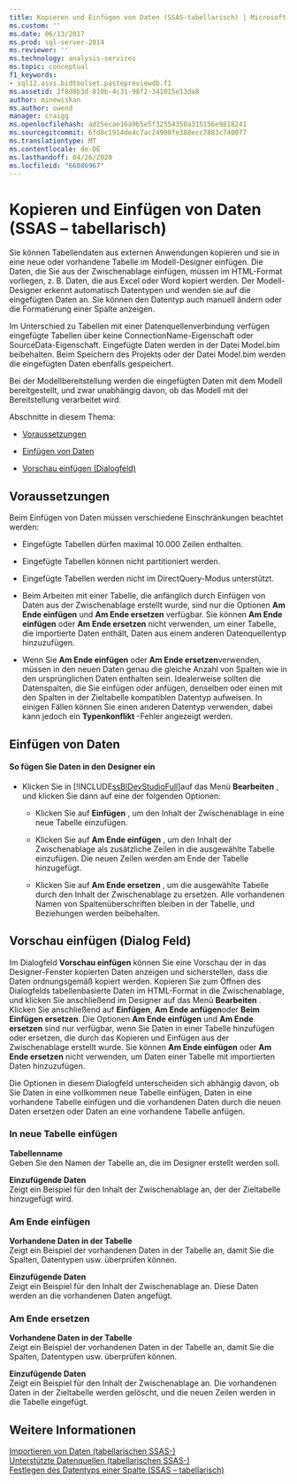 ```yaml
---
title: Kopieren und Einfügen von Daten (SSAS-tabellarisch) | Microsoft-Dokumentation
ms.custom: ''
ms.date: 06/13/2017
ms.prod: sql-server-2014
ms.reviewer: ''
ms.technology: analysis-services
ms.topic: conceptual
f1_keywords:
- sql12.asvs.bidtoolset.pastepreviewdb.f1
ms.assetid: 2f8d8b3d-810b-4c31-98f2-341015e13da8
author: minewiskan
ms.author: owend
manager: craigg
ms.openlocfilehash: ad25ecae16a9b5e5f32554350a315156e9818241
ms.sourcegitcommit: 6fd8c1914de4c7ac24900fe388ecc7883c740077
ms.translationtype: MT
ms.contentlocale: de-DE
ms.lasthandoff: 04/26/2020
ms.locfileid: "66086967"
---
```

# <a name="copy-and-paste-data-ssas-tabular"></a>Kopieren und Einfügen von Daten (SSAS – tabellarisch)
  Sie können Tabellendaten aus externen Anwendungen kopieren und sie in eine neue oder vorhandene Tabelle im Modell-Designer einfügen. Die Daten, die Sie aus der Zwischenablage einfügen, müssen im HTML-Format vorliegen, z. B. Daten, die aus Excel oder Word kopiert werden. Der Modell-Designer erkennt automatisch Datentypen und wenden sie auf die eingefügten Daten an. Sie können den Datentyp auch manuell ändern oder die Formatierung einer Spalte anzeigen.  
  
 Im Unterschied zu Tabellen mit einer Datenquellenverbindung verfügen eingefügte Tabellen über keine ConnectionName-Eigenschaft oder SourceData-Eigenschaft. Eingefügte Daten werden in der Datei Model.bim beibehalten. Beim Speichern des Projekts oder der Datei Model.bim werden die eingefügten Daten ebenfalls gespeichert.  
  
 Bei der Modellbereitstellung werden die eingefügten Daten mit dem Modell bereitgestellt, und zwar unabhängig davon, ob das Modell mit der Bereitstellung verarbeitet wird.  
  
 Abschnitte in diesem Thema:  
  
-   [Voraussetzungen](#bkmk_prerequisites)  
  
-   [Einfügen von Daten](#bkmk_paste_data)  
  
-   [Vorschau einfügen (Dialogfeld)](#bkmk_paste_preview)  
  
##  <a name="prerequisites"></a><a name="bkmk_prerequisites"></a> Voraussetzungen  
 Beim Einfügen von Daten müssen verschiedene Einschränkungen beachtet werden:  
  
-   Eingefügte Tabellen dürfen maximal 10.000 Zeilen enthalten.  
  
-   Eingefügte Tabellen können nicht partitioniert werden.  
  
-   Eingefügte Tabellen werden nicht im DirectQuery-Modus unterstützt.  
  
-   Beim Arbeiten mit einer Tabelle, die anfänglich durch Einfügen von Daten aus der Zwischenablage erstellt wurde, sind nur die Optionen **Am Ende einfügen** und **Am Ende ersetzen** verfügbar. Sie können **Am Ende einfügen** oder **Am Ende ersetzen** nicht verwenden, um einer Tabelle, die importierte Daten enthält, Daten aus einem anderen Datenquellentyp hinzuzufügen.  
  
-   Wenn Sie **Am Ende einfügen** oder **Am Ende ersetzen**verwenden, müssen in den neuen Daten genau die gleiche Anzahl von Spalten wie in den ursprünglichen Daten enthalten sein. Idealerweise sollten die Datenspalten, die Sie einfügen oder anfügen, denselben oder einen mit den Spalten in der Zieltabelle kompatiblen Datentyp aufweisen. In einigen Fällen können Sie einen anderen Datentyp verwenden, dabei kann jedoch ein **Typenkonflikt** -Fehler angezeigt werden.  
  
##  <a name="paste-data"></a><a name="bkmk_paste_data"></a> Einfügen von Daten  
  
#### <a name="to-paste-data-into-the-designer"></a>So fügen Sie Daten in den Designer ein  
  
-   Klicken Sie in [!INCLUDE[ssBIDevStudioFull](../includes/ssbidevstudiofull-md.md)]auf das Menü **Bearbeiten** , und klicken Sie dann auf eine der folgenden Optionen:  
  
    -   Klicken Sie auf **Einfügen** , um den Inhalt der Zwischenablage in eine neue Tabelle einzufügen.  
  
    -   Klicken Sie auf **Am Ende einfügen** , um den Inhalt der Zwischenablage als zusätzliche Zeilen in die ausgewählte Tabelle einzufügen. Die neuen Zeilen werden am Ende der Tabelle hinzugefügt.  
  
    -   Klicken Sie auf **Am Ende ersetzen** , um die ausgewählte Tabelle durch den Inhalt der Zwischenablage zu ersetzen. Alle vorhandenen Namen von Spaltenüberschriften bleiben in der Tabelle, und Beziehungen werden beibehalten.  
  
##  <a name="paste-preview-dialog-box"></a><a name="bkmk_paste_preview"></a>Vorschau einfügen (Dialog Feld)  
 Im Dialogfeld **Vorschau einfügen** können Sie eine Vorschau der in das Designer-Fenster kopierten Daten anzeigen und sicherstellen, dass die Daten ordnungsgemäß kopiert werden. Kopieren Sie zum Öffnen des Dialogfelds tabellenbasierte Daten im HTML-Format in die Zwischenablage, und klicken Sie anschließend im Designer auf das Menü **Bearbeiten** . Klicken Sie anschließend auf **Einfügen**, **Am Ende anfügen**oder **Beim Einfügen ersetzen**. Die Optionen **Am Ende einfügen** und **Am Ende ersetzen** sind nur verfügbar, wenn Sie Daten in einer Tabelle hinzufügen oder ersetzen, die durch das Kopieren und Einfügen aus der Zwischenablage erstellt wurde. Sie können **Am Ende einfügen** oder **Am Ende ersetzen** nicht verwenden, um Daten einer Tabelle mit importierten Daten hinzuzufügen.  
  
 Die Optionen in diesem Dialogfeld unterscheiden sich abhängig davon, ob Sie Daten in eine vollkommen neue Tabelle einfügen, Daten in eine vorhandene Tabelle einfügen und die vorhandenen Daten durch die neuen Daten ersetzen oder Daten an eine vorhandene Tabelle anfügen.  
  
### <a name="paste-to-new-table"></a>In neue Tabelle einfügen  
 **Tabellenname**  
 Geben Sie den Namen der Tabelle an, die im Designer erstellt werden soll.  
  
 **Einzufügende Daten**  
 Zeigt ein Beispiel für den Inhalt der Zwischenablage an, der der Zieltabelle hinzugefügt wird.  
  
### <a name="paste-append"></a>Am Ende einfügen  
 **Vorhandene Daten in der Tabelle**  
 Zeigt ein Beispiel der vorhandenen Daten in der Tabelle an, damit Sie die Spalten, Datentypen usw. überprüfen können.  
  
 **Einzufügende Daten**  
 Zeigt ein Beispiel für den Inhalt der Zwischenablage an. Diese Daten werden an die vorhandenen Daten angefügt.  
  
### <a name="paste-replace"></a>Am Ende ersetzen  
 **Vorhandene Daten in der Tabelle**  
 Zeigt ein Beispiel der vorhandenen Daten in der Tabelle an, damit Sie die Spalten, Datentypen usw. überprüfen können.  
  
 **Einzufügende Daten**  
 Zeigt ein Beispiel für den Inhalt der Zwischenablage an. Die vorhandenen Daten in der Zieltabelle werden gelöscht, und die neuen Zeilen werden in die Tabelle eingefügt.  
  
## <a name="see-also"></a>Weitere Informationen  
 [Importieren von Daten &#40;tabellarischen SSAS-&#41;](import-data-ssas-tabular.md)   
 [Unterstützte Datenquellen &#40;tabellarischen SSAS-&#41;](tabular-models/data-sources-supported-ssas-tabular.md)   
 [Festlegen des Datentyps einer Spalte &#40;SSAS – tabellarisch&#41;](tabular-models/set-the-data-type-of-a-column-ssas-tabular.md)  
  
  
